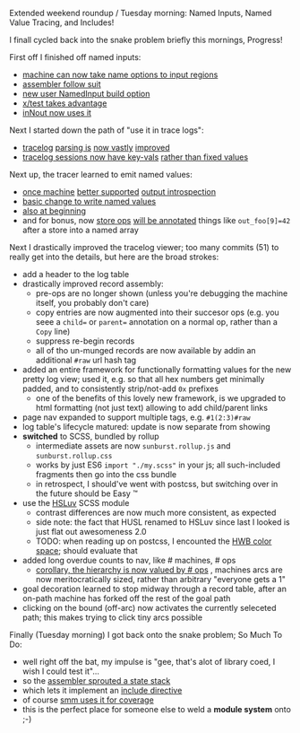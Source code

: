 Extended weekend roundup / Tuesday morning: Named Inputs, Named Value Tracing, and Includes!

I finall cycled back into the snake problem briefly this mornings, Progress!

First off I finished off named inputs:
- [machine can now take name options to input regions][b8f62156]
- [assembler follow suit][06d381f6]
- [new user NamedInput build option][6b239f80]
- [x/test takes advantage][b8725a9c]
- [inNout now uses it][53fb98d6]

Next I started down the path of "use it in trace logs":
- [tracelog][f3645373] [parsing is][2432464f] [now vastly][e5e5bbe8] [improved][92117474]
- [tracelog sessions now have key-vals][32ee61cd] [rather than fixed values][5e9ab735]

Next up, the tracer learned to emit named values:
- [once machine][d0392e25] [better supported][1bfae870] [output introspection][17709e09]
- [basic change to write named values][4b882f98]
- [also at beginning][d0e93021]
- and for bonus, now [store ops][b208bb6e] [will be annotated][76e8dd1c] things
  like `out_foo[9]=42` after a store into a named array

Next I drastically improved the tracelog viewer; too many commits (51) to
really get into the details, but here are the broad strokes:

- add a header to the log table
- drastically improved record assembly:
  - pre-ops are no longer shown (unless you're debugging the machine itself,
    you probably don't care)
  - copy entries are now augmented into their succesor ops (e.g. you seee a
    `child=` or `parent=` annotation on a normal op, rather than a `Copy` line)
  - suppress re-begin records
  - all of tho un-munged records are now available by addin an additional
    `#raw` url hash tag
- added an entire framework for functionally formatting values for the new
  pretty log view; used it, e.g. so that all hex numbers get minimally padded,
  and to consistently strip/not-add `0x` prefixes
  - one of the benefits of this lovely new framework, is we upgraded to html
    formatting (not just text) allowing to add child/parent links
- page nav expanded to support multiple tags, e.g. `#1(2:3)#raw`
- log table's lifecycle matured: update is now separate from showing
- **switched** to SCSS, bundled by rollup
  - intermediate assets are now `sunburst.rollup.js` and `sunburst.rollup.css`
  - works by just ES6 `import "./my.scss"` in your js; all such-included
    fragments then go into the css bundle
  - in retrospect, I should've went with postcss, but switching over in the
    future should be Easy ™
- use the [HSLuv](www.hsluv.org) SCSS module
  - contrast differences are now much more consistent, as expected
  - side note: the fact that HUSL renamed to HSLuv since last I looked is just
    flat out awesomeness 2.0
  - TODO: when reading up on postcss, I encounted the [HWB color space][hwb];
    should evaluate that
- added long overdue counts to nav, like # machines, # ops
  - [corollary, the hierarchy is now valued by # ops][e31eb8c9] , machines arcs
    are now meritocratically sized, rather than arbitrary "everyone gets a 1"
- goal decoration learned to stop midway through a record table, after an
  on-path machine has forked off the rest of the goal path
- clicking on the bound (off-arc) now activates the currently seleceted path;
  this makes trying to click tiny arcs possible

Finally (Tuesday morning) I got back onto the snake problem; So Much To Do:
- well right off the bat, my impulse is "gee, that's alot of library coed, I
  wish I could test it"...
- so the [assembler sprouted a state stack][20dbfed6]
- which lets it implement an [include directive][6ce6f212]
- of course [smm uses it for coverage][88ec9313]
- this is the perfect place for someone else to weld a **module system** onto ;-)

[hwb]: (https://github.com/postcss/postcss-color-hwb)

[b8f62156]: https://github.com/jcorbin/stackvm/commit/b8f6215687e2f589de91f666ab8575ca174c96c1
[06d381f6]: https://github.com/jcorbin/stackvm/commit/06d381f63d14d221c416a88084c3d3e7e3b79123
[6b239f80]: https://github.com/jcorbin/stackvm/commit/6b239f8057dceb6568a9474ea39ab00eeecaa76e
[b8725a9c]: https://github.com/jcorbin/stackvm/commit/b8725a9c54215531a7d37dcecf58b17fe015f0f0
[53fb98d6]: https://github.com/jcorbin/stackvm/commit/53fb98d625fd4d01e87f268c6b714ed408c7d46d
[f3645373]: https://github.com/jcorbin/stackvm/commit/f3645373307024879d02a98007e23cd85b8fdb6d
[2432464f]: https://github.com/jcorbin/stackvm/commit/2432464ffe6c78bba2ddf6fd312f8051346482d3
[e5e5bbe8]: https://github.com/jcorbin/stackvm/commit/e5e5bbe8ecd270a1c75293617bf8faf8bb7370a2
[92117474]: https://github.com/jcorbin/stackvm/commit/92117474cedd6127b1bb7be5269cf49d3749d15f
[32ee61cd]: https://github.com/jcorbin/stackvm/commit/32ee61cd13e6bb757c6b007039ee4f447d8bbc58
[5e9ab735]: https://github.com/jcorbin/stackvm/commit/5e9ab735b8f8d6c0fdd38ec23653bd7bab4abadc
[d0392e25]: https://github.com/jcorbin/stackvm/commit/d0392e250d05d3ea2439573a26e1b073d92ce365
[1bfae870]: https://github.com/jcorbin/stackvm/commit/1bfae870a121e52be1b1d8d2426eb75f3e5eadda
[17709e09]: https://github.com/jcorbin/stackvm/commit/17709e0943cb91547f46b0c692e8199ebbe8773f
[4b882f98]: https://github.com/jcorbin/stackvm/commit/4b882f987864f838b9ebfa5e430a2ef6829e33e0
[d0e93021]: https://github.com/jcorbin/stackvm/commit/d0e93021cff351b58ac2e1d543d03fa9d0f1ea80
[76e8dd1c]: https://github.com/jcorbin/stackvm/commit/76e8dd1c227a1243e729ad3f2afad562acb66763
[b208bb6e]: https://github.com/jcorbin/stackvm/commit/b208bb6e259588d4fcfe7a89eb66fe111096c0b9
[e31eb8c9]: https://github.com/jcorbin/stackvm/commit/e31eb8c90dbfb2e5da43afb699ee8fbc2f83b09a
[20dbfed6]: https://github.com/jcorbin/stackvm/commit/20dbfed656c1b8af2a5011626c5e888d9472bd70
[6ce6f212]: https://github.com/jcorbin/stackvm/commit/6ce6f212b51a7f0787a9392714a55ad2346c1195
[88ec9313]: https://github.com/jcorbin/stackvm/commit/88ec93135d68b925174ab9c06c8370e50303a0ac
